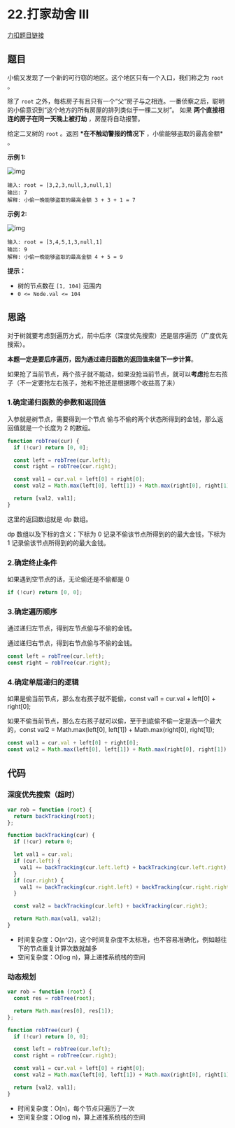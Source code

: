 # 22.打家劫舍 III

[力扣题目链接](https://leetcode.cn/problems/house-robber-ii/)

## 题目

小偷又发现了一个新的可行窃的地区。这个地区只有一个入口，我们称之为 `root` 。

除了 `root` 之外，每栋房子有且只有一个“父“房子与之相连。一番侦察之后，聪明的小偷意识到“这个地方的所有房屋的排列类似于一棵二叉树”。 如果 **两个直接相连的房子在同一天晚上被打劫** ，房屋将自动报警。

给定二叉树的 `root` 。返回 **\*在不触动警报的情况下** ，小偷能够盗取的最高金额\* 。

**示例 1:**

![img](https://assets.leetcode.com/uploads/2021/03/10/rob1-tree.jpg)

```
输入: root = [3,2,3,null,3,null,1]
输出: 7
解释: 小偷一晚能够盗取的最高金额 3 + 3 + 1 = 7
```

**示例 2:**

![img](https://assets.leetcode.com/uploads/2021/03/10/rob2-tree.jpg)

```
输入: root = [3,4,5,1,3,null,1]
输出: 9
解释: 小偷一晚能够盗取的最高金额 4 + 5 = 9
```

**提示：**

- 树的节点数在 `[1, 104]` 范围内
- `0 <= Node.val <= 104`

## 思路

对于树就要考虑到遍历方式，前中后序（深度优先搜索）还是层序遍历（广度优先搜索）。

**本题一定是要后序遍历，因为通过递归函数的返回值来做下一步计算**。

如果抢了当前节点，两个孩子就不能动，如果没抢当前节点，就可以**考虑**抢左右孩子（不一定要抢左右孩子，抢和不抢还是根据哪个收益高了来）

### 1.确定递归函数的参数和返回值

入参就是树节点，需要得到一个节点 偷与不偷的两个状态所得到的金钱，那么返回值就是一个长度为 2 的数组。

```js
function robTree(cur) {
  if (!cur) return [0, 0];

  const left = robTree(cur.left);
  const right = robTree(cur.right);

  const val1 = cur.val + left[0] + right[0];
  const val2 = Math.max(left[0], left[1]) + Math.max(right[0], right[1]);

  return [val2, val1];
}
```

这里的返回数组就是 dp 数组。

dp 数组以及下标的含义：下标为 0 记录不偷该节点所得到的的最大金钱，下标为 1 记录偷该节点所得到的的最大金钱。

### 2.确定终止条件

如果遇到空节点的话，无论偷还是不偷都是 0

```js
if (!cur) return [0, 0];
```

### 3.确定遍历顺序

通过递归左节点，得到左节点偷与不偷的金钱。

通过递归右节点，得到右节点偷与不偷的金钱。

```js
const left = robTree(cur.left);
const right = robTree(cur.right);
```

### 4.确定单层递归的逻辑

如果是偷当前节点，那么左右孩子就不能偷，const val1 = cur.val + left[0] + right[0];

如果不偷当前节点，那么左右孩子就可以偷，至于到底偷不偷一定是选一个最大的，const val2 = Math.max(left[0], left[1]) + Math.max(right[0], right[1]);

```js
const val1 = cur.val + left[0] + right[0];
const val2 = Math.max(left[0], left[1]) + Math.max(right[0], right[1]);
```

## 代码

### 深度优先搜索（超时）

```js
var rob = function (root) {
  return backTracking(root);
};

function backTracking(cur) {
  if (!cur) return 0;

  let val1 = cur.val;
  if (cur.left) {
    val1 += backTracking(cur.left.left) + backTracking(cur.left.right);
  }
  if (cur.right) {
    val1 += backTracking(cur.right.left) + backTracking(cur.right.right);
  }

  const val2 = backTracking(cur.left) + backTracking(cur.right);

  return Math.max(val1, val2);
}
```

- 时间复杂度：O(n^2)，这个时间复杂度不太标准，也不容易准确化，例如越往下的节点重复计算次数就越多
- 空间复杂度：O(log n)，算上递推系统栈的空间

### 动态规划

```js
var rob = function (root) {
  const res = robTree(root);

  return Math.max(res[0], res[1]);
};

function robTree(cur) {
  if (!cur) return [0, 0];

  const left = robTree(cur.left);
  const right = robTree(cur.right);

  const val1 = cur.val + left[0] + right[0];
  const val2 = Math.max(left[0], left[1]) + Math.max(right[0], right[1]);

  return [val2, val1];
}
```

- 时间复杂度：O(n)，每个节点只遍历了一次
- 空间复杂度：O(log n)，算上递推系统栈的空间
